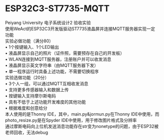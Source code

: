 # ESP32C3-ST7735-MQTT<br/>
Peiyang University 电子系统设计2 验收实验<br/>
使用WeAct的ESP32C3开发版驱动ST7735液晶屏并连接MQTT服务器实现一定功能<br/>
实验必做功能（满分80）<br/>
• 1个按键输入、1个LED输出<br/>
• 液晶屏显示自己的照片（证件照，需要预存在自己的开发板）<br/>
• WLAN连接到MQTT服务器，注册账户并可以收发消息<br/>
• 液晶屏显示英文字符串（由MQTT服务器下发）<br/>
• 单一程序运行时具备上述功能，不需要切换程序<br/>
实验选做功能（20分）<br/>
• 3个人一组，可以通过MQTT互相收发消息<br/>
• 支持更多传感器输入和数据上传<br/>
• 按键输入支持摩尔斯电码<br/>
• 具有不低于上述功能开发难度的其他功能<br/>
• 根据难度和创意给分<br/>
本人使用的是Thonny IDE，其中，main.py&jormun.py在Thonny IDE中使用，而photo_resize.py是在Spyder IDE中使用，用于修改图片格式及分辨率<br/>
通过摩斯电码向上位机发送消息功能存在str变为nonetype的问题，由于ESP32被老师回收，无法debug<br/>
